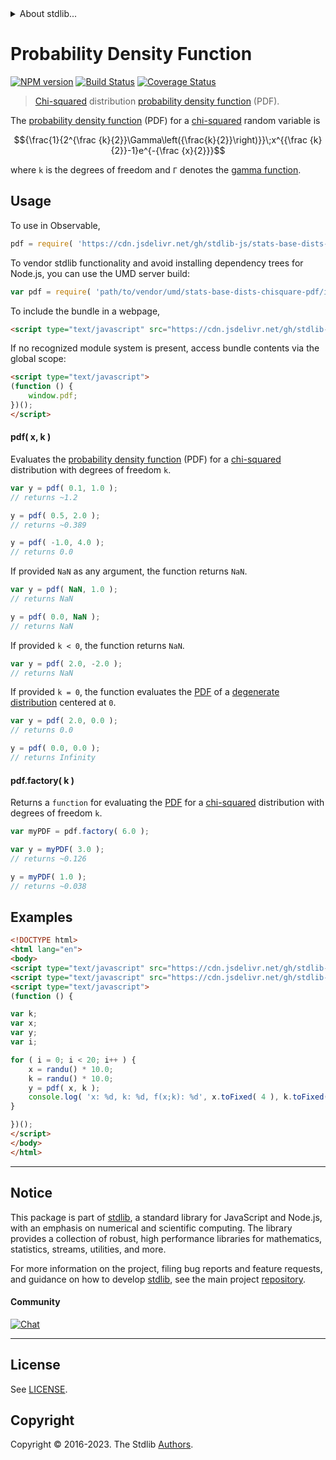 <!--

@license Apache-2.0

Copyright (c) 2018 The Stdlib Authors.

Licensed under the Apache License, Version 2.0 (the "License");
you may not use this file except in compliance with the License.
You may obtain a copy of the License at

   http://www.apache.org/licenses/LICENSE-2.0

Unless required by applicable law or agreed to in writing, software
distributed under the License is distributed on an "AS IS" BASIS,
WITHOUT WARRANTIES OR CONDITIONS OF ANY KIND, either express or implied.
See the License for the specific language governing permissions and
limitations under the License.

-->


<details>
  <summary>
    About stdlib...
  </summary>
  <p>We believe in a future in which the web is a preferred environment for numerical computation. To help realize this future, we've built stdlib. stdlib is a standard library, with an emphasis on numerical and scientific computation, written in JavaScript (and C) for execution in browsers and in Node.js.</p>
  <p>The library is fully decomposable, being architected in such a way that you can swap out and mix and match APIs and functionality to cater to your exact preferences and use cases.</p>
  <p>When you use stdlib, you can be absolutely certain that you are using the most thorough, rigorous, well-written, studied, documented, tested, measured, and high-quality code out there.</p>
  <p>To join us in bringing numerical computing to the web, get started by checking us out on <a href="https://github.com/stdlib-js/stdlib">GitHub</a>, and please consider <a href="https://opencollective.com/stdlib">financially supporting stdlib</a>. We greatly appreciate your continued support!</p>
</details>

# Probability Density Function

[![NPM version][npm-image]][npm-url] [![Build Status][test-image]][test-url] [![Coverage Status][coverage-image]][coverage-url] <!-- [![dependencies][dependencies-image]][dependencies-url] -->

> [Chi-squared][chisquare-distribution] distribution [probability density function][pdf] (PDF).

<section class="intro">

The [probability density function][pdf] (PDF) for a [chi-squared][chisquare-distribution] random variable is

<!-- <equation class="equation" label="eq:chisquare_pdf" align="center" raw="{\frac{1}{2^{\frac {k}{2}}\Gamma\left({\frac{k}{2}}\right)}}\;x^{{\frac {k}{2}}-1}e^{-{\frac {x}{2}}}" alt="Probability density function (PDF) for a chi-squared distribution."> -->

```math
{\frac{1}{2^{\frac {k}{2}}\Gamma\left({\frac{k}{2}}\right)}}\;x^{{\frac {k}{2}}-1}e^{-{\frac {x}{2}}}
```

<!-- <div class="equation" align="center" data-raw-text="{\frac{1}{2^{\frac {k}{2}}\Gamma\left({\frac{k}{2}}\right)}}\;x^{{\frac {k}{2}}-1}e^{-{\frac {x}{2}}}" data-equation="eq:chisquare_pdf">
    <img src="https://cdn.jsdelivr.net/gh/stdlib-js/stdlib@51534079fef45e990850102147e8945fb023d1d0/lib/node_modules/@stdlib/stats/base/dists/chisquare/pdf/docs/img/equation_chisquare_pdf.svg" alt="Probability density function (PDF) for a chi-squared distribution.">
    <br>
</div> -->

<!-- </equation> -->

where `k` is the degrees of freedom and `Γ` denotes the [gamma function][gamma-function].

</section>

<!-- /.intro -->



<section class="usage">

## Usage

To use in Observable,

```javascript
pdf = require( 'https://cdn.jsdelivr.net/gh/stdlib-js/stats-base-dists-chisquare-pdf@umd/browser.js' )
```

To vendor stdlib functionality and avoid installing dependency trees for Node.js, you can use the UMD server build:

```javascript
var pdf = require( 'path/to/vendor/umd/stats-base-dists-chisquare-pdf/index.js' )
```

To include the bundle in a webpage,

```html
<script type="text/javascript" src="https://cdn.jsdelivr.net/gh/stdlib-js/stats-base-dists-chisquare-pdf@umd/browser.js"></script>
```

If no recognized module system is present, access bundle contents via the global scope:

```html
<script type="text/javascript">
(function () {
    window.pdf;
})();
</script>
```

#### pdf( x, k )

Evaluates the [probability density function][pdf] (PDF) for a [chi-squared][chisquare-distribution] distribution with degrees of freedom `k`.

```javascript
var y = pdf( 0.1, 1.0 );
// returns ~1.2

y = pdf( 0.5, 2.0 );
// returns ~0.389

y = pdf( -1.0, 4.0 );
// returns 0.0
```

If provided `NaN` as any argument, the function returns `NaN`.

```javascript
var y = pdf( NaN, 1.0 );
// returns NaN

y = pdf( 0.0, NaN );
// returns NaN
```

If provided `k < 0`, the function returns `NaN`.

```javascript
var y = pdf( 2.0, -2.0 );
// returns NaN
```

If provided `k = 0`, the function evaluates the [PDF][pdf] of a [degenerate distribution][degenerate-distribution] centered at `0`.

```javascript
var y = pdf( 2.0, 0.0 );
// returns 0.0

y = pdf( 0.0, 0.0 );
// returns Infinity
```

#### pdf.factory( k )

Returns a `function` for evaluating the [PDF][pdf] for a [chi-squared][chisquare-distribution] distribution with degrees of freedom `k`.

```javascript
var myPDF = pdf.factory( 6.0 );

var y = myPDF( 3.0 );
// returns ~0.126

y = myPDF( 1.0 );
// returns ~0.038
```

</section>

<!-- /.usage -->

<section class="examples">

## Examples

<!-- eslint no-undef: "error" -->

```html
<!DOCTYPE html>
<html lang="en">
<body>
<script type="text/javascript" src="https://cdn.jsdelivr.net/gh/stdlib-js/random-base-randu@umd/browser.js"></script>
<script type="text/javascript" src="https://cdn.jsdelivr.net/gh/stdlib-js/stats-base-dists-chisquare-pdf@umd/browser.js"></script>
<script type="text/javascript">
(function () {

var k;
var x;
var y;
var i;

for ( i = 0; i < 20; i++ ) {
    x = randu() * 10.0;
    k = randu() * 10.0;
    y = pdf( x, k );
    console.log( 'x: %d, k: %d, f(x;k): %d', x.toFixed( 4 ), k.toFixed( 4 ), y.toFixed( 4 ) );
}

})();
</script>
</body>
</html>
```

</section>

<!-- /.examples -->

<!-- Section for related `stdlib` packages. Do not manually edit this section, as it is automatically populated. -->

<section class="related">

</section>

<!-- /.related -->

<!-- Section for all links. Make sure to keep an empty line after the `section` element and another before the `/section` close. -->


<section class="main-repo" >

* * *

## Notice

This package is part of [stdlib][stdlib], a standard library for JavaScript and Node.js, with an emphasis on numerical and scientific computing. The library provides a collection of robust, high performance libraries for mathematics, statistics, streams, utilities, and more.

For more information on the project, filing bug reports and feature requests, and guidance on how to develop [stdlib][stdlib], see the main project [repository][stdlib].

#### Community

[![Chat][chat-image]][chat-url]

---

## License

See [LICENSE][stdlib-license].


## Copyright

Copyright &copy; 2016-2023. The Stdlib [Authors][stdlib-authors].

</section>

<!-- /.stdlib -->

<!-- Section for all links. Make sure to keep an empty line after the `section` element and another before the `/section` close. -->

<section class="links">

[npm-image]: http://img.shields.io/npm/v/@stdlib/stats-base-dists-chisquare-pdf.svg
[npm-url]: https://npmjs.org/package/@stdlib/stats-base-dists-chisquare-pdf

[test-image]: https://github.com/stdlib-js/stats-base-dists-chisquare-pdf/actions/workflows/test.yml/badge.svg?branch=main
[test-url]: https://github.com/stdlib-js/stats-base-dists-chisquare-pdf/actions/workflows/test.yml?query=branch:main

[coverage-image]: https://img.shields.io/codecov/c/github/stdlib-js/stats-base-dists-chisquare-pdf/main.svg
[coverage-url]: https://codecov.io/github/stdlib-js/stats-base-dists-chisquare-pdf?branch=main

<!--

[dependencies-image]: https://img.shields.io/david/stdlib-js/stats-base-dists-chisquare-pdf.svg
[dependencies-url]: https://david-dm.org/stdlib-js/stats-base-dists-chisquare-pdf/main

-->

[chat-image]: https://img.shields.io/gitter/room/stdlib-js/stdlib.svg
[chat-url]: https://app.gitter.im/#/room/#stdlib-js_stdlib:gitter.im

[stdlib]: https://github.com/stdlib-js/stdlib

[stdlib-authors]: https://github.com/stdlib-js/stdlib/graphs/contributors

[umd]: https://github.com/umdjs/umd
[es-module]: https://developer.mozilla.org/en-US/docs/Web/JavaScript/Guide/Modules

[deno-url]: https://github.com/stdlib-js/stats-base-dists-chisquare-pdf/tree/deno
[umd-url]: https://github.com/stdlib-js/stats-base-dists-chisquare-pdf/tree/umd
[esm-url]: https://github.com/stdlib-js/stats-base-dists-chisquare-pdf/tree/esm
[branches-url]: https://github.com/stdlib-js/stats-base-dists-chisquare-pdf/blob/main/branches.md

[stdlib-license]: https://raw.githubusercontent.com/stdlib-js/stats-base-dists-chisquare-pdf/main/LICENSE

[chisquare-distribution]: https://en.wikipedia.org/wiki/Chi-squared_distribution

[degenerate-distribution]: https://en.wikipedia.org/wiki/Degenerate_distribution

[gamma-function]: https://en.wikipedia.org/wiki/Gamma_function

[pdf]: https://en.wikipedia.org/wiki/Probability_density_function

</section>

<!-- /.links -->
